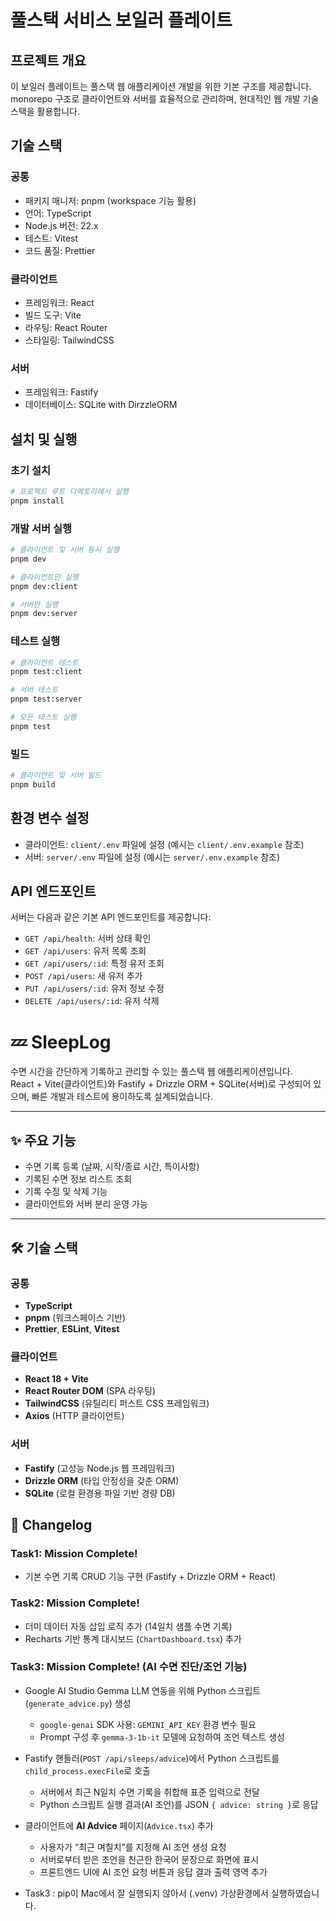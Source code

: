 # 풀스택 서비스 보일러 플레이트

## 프로젝트 개요

이 보일러 플레이트는 풀스택 웹 애플리케이션 개발을 위한 기본 구조를 제공합니다. monorepo 구조로 클라이언트와 서버를 효율적으로 관리하며, 현대적인 웹 개발 기술 스택을 활용합니다.

## 기술 스택

### 공통

- 패키지 매니저: pnpm (workspace 기능 활용)
- 언어: TypeScript
- Node.js 버전: 22.x
- 테스트: Vitest
- 코드 품질: Prettier

### 클라이언트

- 프레임워크: React
- 빌드 도구: Vite
- 라우팅: React Router
- 스타일링: TailwindCSS

### 서버

- 프레임워크: Fastify
- 데이터베이스: SQLite with DirzzleORM

## 설치 및 실행

### 초기 설치

```bash
# 프로젝트 루트 디렉토리에서 실행
pnpm install
```

### 개발 서버 실행

```bash
# 클라이언트 및 서버 동시 실행
pnpm dev

# 클라이언트만 실행
pnpm dev:client

# 서버만 실행
pnpm dev:server
```

### 테스트 실행

```bash
# 클라이언트 테스트
pnpm test:client

# 서버 테스트
pnpm test:server

# 모든 테스트 실행
pnpm test
```

### 빌드

```bash
# 클라이언트 및 서버 빌드
pnpm build
```

## 환경 변수 설정

- 클라이언트: `client/.env` 파일에 설정 (예시는 `client/.env.example` 참조)
- 서버: `server/.env` 파일에 설정 (예시는 `server/.env.example` 참조)

## API 엔드포인트

서버는 다음과 같은 기본 API 엔드포인트를 제공합니다:

- `GET /api/health`: 서버 상태 확인
- `GET /api/users`: 유저 목록 조회
- `GET /api/users/:id`: 특정 유저 조회
- `POST /api/users`: 새 유저 추가
- `PUT /api/users/:id`: 유저 정보 수정
- `DELETE /api/users/:id`: 유저 삭제


# 💤 SleepLog

수면 시간을 간단하게 기록하고 관리할 수 있는 풀스택 웹 애플리케이션입니다.  
React + Vite(클라이언트)와 Fastify + Drizzle ORM + SQLite(서버)로 구성되어 있으며, 빠른 개발과 테스트에 용이하도록 설계되었습니다.

---

## ✨ 주요 기능

- 수면 기록 등록 (날짜, 시작/종료 시간, 특이사항)
- 기록된 수면 정보 리스트 조회
- 기록 수정 및 삭제 기능
- 클라이언트와 서버 분리 운영 가능

---

## 🛠️ 기술 스택

### 공통
- **TypeScript**
- **pnpm** (워크스페이스 기반)
- **Prettier**, **ESLint**, **Vitest**

### 클라이언트
- **React 18 + Vite**
- **React Router DOM** (SPA 라우팅)
- **TailwindCSS** (유틸리티 퍼스트 CSS 프레임워크)
- **Axios** (HTTP 클라이언트)

### 서버
- **Fastify** (고성능 Node.js 웹 프레임워크)
- **Drizzle ORM** (타입 안정성을 갖춘 ORM)
- **SQLite** (로컬 환경용 파일 기반 경량 DB)

## 📝 Changelog

### Task1: Mission Complete!
- 기본 수면 기록 CRUD 기능 구현 (Fastify + Drizzle ORM + React)

### Task2: Mission Complete!
- 더미 데이터 자동 삽입 로직 추가 (14일치 샘플 수면 기록)
- Recharts 기반 통계 대시보드 (`ChartDashboard.tsx`) 추가

### Task3: Mission Complete! (AI 수면 진단/조언 기능)
- Google AI Studio Gemma LLM 연동을 위해 Python 스크립트(`generate_advice.py`) 생성
  - `google-genai` SDK 사용: `GEMINI_API_KEY` 환경 변수 필요
  - Prompt 구성 후 `gemma-3-1b-it` 모델에 요청하여 조언 텍스트 생성
- Fastify 핸들러(`POST /api/sleeps/advice`)에서 Python 스크립트를 `child_process.execFile`로 호출
  - 서버에서 최근 N일치 수면 기록을 취합해 표준 입력으로 전달
  - Python 스크립트 실행 결과(AI 조언)를 JSON `{ advice: string }`로 응답
- 클라이언트에 **AI Advice** 페이지(`Advice.tsx`) 추가
  - 사용자가 “최근 며칠치”를 지정해 AI 조언 생성 요청
  - 서버로부터 받은 조언을 친근한 한국어 문장으로 화면에 표시
  - 프론트엔드 UI에 AI 조언 요청 버튼과 응답 결과 출력 영역 추가

- Task3 : pip이 Mac에서 잘 실행되지 않아서 (.venv) 가상환경에서 실행하였습니다.